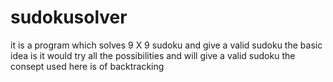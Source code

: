 # sudokusolver
it is a program which solves 9 X 9 sudoku and give a valid sudoku
the basic idea is it would try all the possibilities and will give a valid sudoku 
the consept used here is of backtracking 

